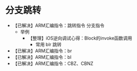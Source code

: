 # 分支跳转

* 【已解决】ARM汇编指令：跳转指令 分支指令
  * 举例
    * 【整理】iOS逆向调试心得：Block的invoke函数调用
      * 常用 blr 跳转
* 【已解决】ARM汇编指令：br
* 【已解决】ARM汇编指令：bl
* 【已解决】ARM汇编指令：CBZ、CBNZ
